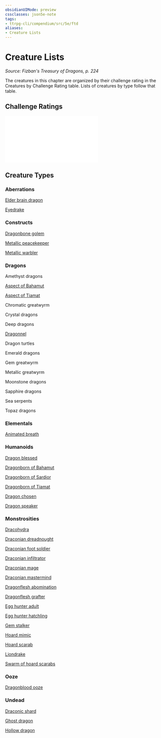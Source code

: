 ```yaml
---
obsidianUIMode: preview
cssclasses: json5e-note
tags:
- ttrpg-cli/compendium/src/5e/ftd
aliases:
- Creature Lists
---
```

# Creature Lists
*Source: Fizban's Treasury of Dragons, p. 224* 

The creatures in this chapter are organized by their challenge rating in the Creatures by Challenge Rating table. Lists of creatures by type follow that table.

## Challenge Ratings

![Challenge Ratings; Creatures by Challenge Rating](Інструменти%20ДМ/CLI/tables/challenge-ratings-creatures-by-challenge-rating-ftd.md)

## Creature Types

### Aberrations

[Elder brain dragon](Інструменти%20ДМ/CLI/bestiary/aberration/elder-brain-dragon-ftd.md)

[Eyedrake](Інструменти%20ДМ/CLI/bestiary/aberration/eyedrake-ftd.md)

### Constructs

[Dragonbone golem](Інструменти%20ДМ/CLI/bestiary/construct/dragonbone-golem-ftd.md)

[Metallic peacekeeper](Інструменти%20ДМ/CLI/bestiary/construct/metallic-peacekeeper-ftd.md)

[Metallic warbler](Інструменти%20ДМ/CLI/bestiary/construct/metallic-warbler-ftd.md)

### Dragons

Amethyst dragons

[Aspect of Bahamut](Інструменти%20ДМ/CLI/bestiary/dragon/aspect-of-bahamut-ftd.md)

[Aspect of Tiamat](Інструменти%20ДМ/CLI/bestiary/dragon/aspect-of-tiamat-ftd.md)

Chromatic greatwyrm

Crystal dragons

Deep dragons

[Dragonnel](Інструменти%20ДМ/CLI/bestiary/dragon/dragonnel-ftd.md)

Dragon turtles

Emerald dragons

Gem greatwyrm

Metallic greatwyrm

Moonstone dragons

Sapphire dragons

Sea serpents

Topaz dragons

### Elementals

[Animated breath](Інструменти%20ДМ/CLI/bestiary/elemental/animated-breath-ftd.md)

### Humanoids

[Dragon blessed](Інструменти%20ДМ/CLI/bestiary/humanoid/dragon-blessed-ftd.md)

[Dragonborn of Bahamut](Інструменти%20ДМ/CLI/bestiary/humanoid/dragonborn-of-bahamut-ftd.md)

[Dragonborn of Sardior](Інструменти%20ДМ/CLI/bestiary/humanoid/dragonborn-of-sardior-ftd.md)

[Dragonborn of Tiamat](Інструменти%20ДМ/CLI/bestiary/humanoid/dragonborn-of-tiamat-ftd.md)

[Dragon chosen](Інструменти%20ДМ/CLI/bestiary/humanoid/dragon-chosen-ftd.md)

[Dragon speaker](Інструменти%20ДМ/CLI/bestiary/humanoid/dragon-speaker-ftd.md)

### Monstrosities

[Dracohydra](Інструменти%20ДМ/CLI/bestiary/monstrosity/dracohydra-ftd.md)

[Draconian dreadnought](Інструменти%20ДМ/CLI/bestiary/monstrosity/draconian-dreadnought-ftd.md)

[Draconian foot soldier](Інструменти%20ДМ/CLI/bestiary/monstrosity/draconian-foot-soldier-ftd.md)

[Draconian infiltrator](Інструменти%20ДМ/CLI/bestiary/monstrosity/draconian-infiltrator-ftd.md)

[Draconian mage](Інструменти%20ДМ/CLI/bestiary/monstrosity/draconian-mage-ftd.md)

[Draconian mastermind](Інструменти%20ДМ/CLI/bestiary/monstrosity/draconian-mastermind-ftd.md)

[Dragonflesh abomination](Інструменти%20ДМ/CLI/bestiary/monstrosity/dragonflesh-abomination-ftd.md)

[Dragonflesh grafter](Інструменти%20ДМ/CLI/bestiary/monstrosity/dragonflesh-grafter-ftd.md)

[Egg hunter adult](Інструменти%20ДМ/CLI/bestiary/monstrosity/egg-hunter-adult-ftd.md)

[Egg hunter hatchling](Інструменти%20ДМ/CLI/bestiary/monstrosity/egg-hunter-hatchling-ftd.md)

[Gem stalker](Інструменти%20ДМ/CLI/bestiary/monstrosity/gem-stalker-ftd.md)

[Hoard mimic](Інструменти%20ДМ/CLI/bestiary/monstrosity/hoard-mimic-ftd.md)

[Hoard scarab](Інструменти%20ДМ/CLI/bestiary/monstrosity/hoard-scarab-ftd.md)

[Liondrake](Інструменти%20ДМ/CLI/bestiary/monstrosity/liondrake-ftd.md)

[Swarm of hoard scarabs](Інструменти%20ДМ/CLI/bestiary/monstrosity/swarm-of-hoard-scarabs-ftd.md)

### Ooze

[Dragonblood ooze](Інструменти%20ДМ/CLI/bestiary/ooze/dragonblood-ooze-ftd.md)

### Undead

[Draconic shard](Інструменти%20ДМ/CLI/bestiary/undead/draconic-shard-ftd.md)

[Ghost dragon](Інструменти%20ДМ/CLI/bestiary/undead/ghost-dragon-ftd.md)

[Hollow dragon](Інструменти%20ДМ/CLI/bestiary/undead/hollow-dragon-ftd.md)
